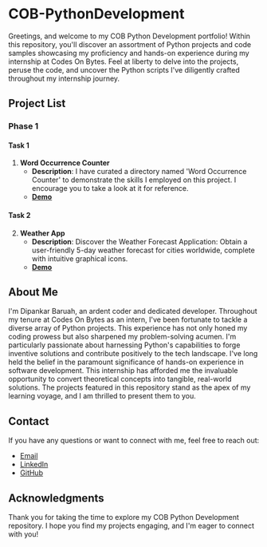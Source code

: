 # COB-PythonDevelopment

Greetings, and welcome to my COB Python Development portfolio! Within this repository, you'll discover an assortment of Python projects and code samples showcasing my proficiency and hands-on experience during my internship at Codes On Bytes. Feel at liberty to delve into the projects, peruse the code, and uncover the Python scripts I've diligently crafted throughout my internship journey.

## Project List

### Phase 1

#### Task 1
1. **Word Occurrence Counter**
   - **Description**: I have curated a directory named 'Word Occurrence Counter' to demonstrate the skills I employed on this project. I encourage you to take a look at it for reference.
   - [**Demo**](https://github.com/dipankar20-02/COB-PythonDevelopment/assets/131452694/115024cb-bcb7-4990-801a-507256e2c3d1)
#### Task 2
2. **Weather App**
   - **Description**: Discover the Weather Forecast Application: Obtain a user-friendly 5-day weather forecast for cities worldwide, complete with intuitive graphical icons.
   - [**Demo**](https://github.com/dipankar20-02/COB-PythonDevelopment/assets/131452694/73ed3a71-efed-4bb5-8604-e2a3fe507a69)
<!-- Add more projects as needed -->

## About Me

I'm Dipankar Baruah, an ardent coder and dedicated developer. Throughout my tenure at Codes On Bytes as an intern, I've been fortunate to tackle a diverse array of Python projects. This experience has not only honed my coding prowess but also sharpened my problem-solving acumen. I'm particularly passionate about harnessing Python's capabilities to forge inventive solutions and contribute positively to the tech landscape.
I've long held the belief in the paramount significance of hands-on experience in software development. This internship has afforded me the invaluable opportunity to convert theoretical concepts into tangible, real-world solutions. The projects featured in this repository stand as the apex of my learning voyage, and I am thrilled to present them to you.

## Contact

If you have any questions or want to connect with me, feel free to reach out:

- [Email](dipankarbaruahpvt161@gmail.com)
- [LinkedIn](https://www.linkedin.com/in/dipankar-baruah-22b103262?lipi=urn%3Ali%3Apage%3Ad_flagship3_profile_view_base_contact_details%3BfJAphvDxS%2BattyfWrtuioQ%3D%3D)
- [GitHub](https://github.com/dipankar20-02)


## Acknowledgments

Thank you for taking the time to explore my COB Python Development repository. I hope you find my projects engaging, and I'm eager to connect with you!
